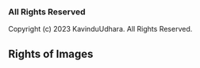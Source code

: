 ### All Rights Reserved

Copyright (c) 2023 KavinduUdhara. All Rights Reserved.


## Rights of Images
